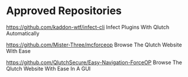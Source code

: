 # Approved Repositories
https://github.com/kaddon-wtf/infect-cli  Infect Plugins With Qlutch Automatically 

https://github.com/Mister-Three/mcforceop  Browse The Qlutch Website With Ease

https://github.com/QlutchSecure/Easy-Navigation-ForceOP Browse The Qlutch Website With Ease In A GUI


